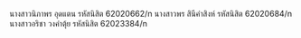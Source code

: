 นางสาวนิภาพร  อุดแตน รหัสนิสิต  62020662/n
นางสาวพร สินีคำสิงห์ รหัสนิสิต  62020684/n
นางสาวอริชา  วงคำตุ้ย  รหัสนิสิต 62023384/n
